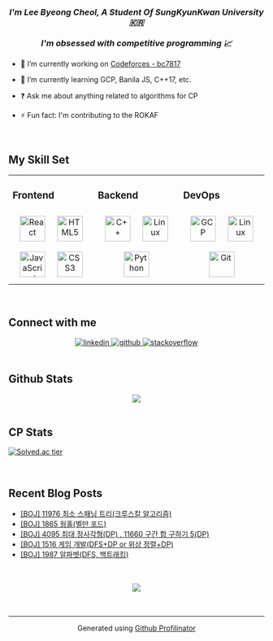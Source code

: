 ### *<div align="center">I'm Lee Byeong Cheol, A Student Of SungKyunKwan University🇰🇷 </br> </br>I'm obsessed with competitive programming 📈</div>*  
  

- 🔭 I’m currently working on [Codeforces - bc7817](https://codeforces.com/profile/bc7817)  
  

- 🌱 I’m currently learning GCP, Banila JS, C++17, etc.  
  

- ❓ Ask me about anything related to algorithms for CP  
  

- ⚡ Fun fact: I'm contributing to the ROKAF  
  

<br/>  


## My Skill Set  
<table><tr><td valign="top" width="33%">



### Frontend  
<div align="center">  
<img style="margin: 10px" src="https://profilinator.rishav.dev/skills-assets/react-original-wordmark.svg" alt="React" height="50" />  
<img style="margin: 10px" src="https://profilinator.rishav.dev/skills-assets/html5-original-wordmark.svg" alt="HTML5" height="50" />  
<img style="margin: 10px" src="https://profilinator.rishav.dev/skills-assets/javascript-original.svg" alt="JavaScript" height="50" />  
<img style="margin: 10px" src="https://profilinator.rishav.dev/skills-assets/css3-original-wordmark.svg" alt="CSS3" height="50" />  
</div>

</td><td valign="top" width="33%">



### Backend  
<div align="center">  
<img style="margin: 10px" src="https://profilinator.rishav.dev/skills-assets/cplusplus-original.svg" alt="C++" height="50" />  
<img style="margin: 10px" src="https://profilinator.rishav.dev/skills-assets/linux-original.svg" alt="Linux" height="50" />  
<img style="margin: 10px" src="https://profilinator.rishav.dev/skills-assets/python-original.svg" alt="Python" height="50" />  
</div>

</td><td valign="top" width="33%">



### DevOps  
<div align="center">  
<img style="margin: 10px" src="https://profilinator.rishav.dev/skills-assets/google_cloud-icon.svg" alt="GCP" height="50" />  
<img style="margin: 10px" src="https://profilinator.rishav.dev/skills-assets/linux-original.svg" alt="Linux" height="50" />  
<img style="margin: 10px" src="https://profilinator.rishav.dev/skills-assets/git-scm-icon.svg" alt="Git" height="50" />  
</div>

</td></tr></table>  

<br/>  


## Connect with me  
<div align="center">
<a href="https://www.linkedin.com/in/byeong-cheol-lee-637311202//" target="_blank">
<img src=https://img.shields.io/badge/linkedin-%231E77B5.svg?&style=for-the-badge&logo=linkedin&logoColor=white alt=linkedin style="margin-bottom: 5px;" />
</a>
<a href="https://github.com/2btlFe" target="_blank">
<img src=https://img.shields.io/badge/github-%2324292e.svg?&style=for-the-badge&logo=github&logoColor=white alt=github style="margin-bottom: 5px;" />
</a>
<a href="https://stackoverflow.com/users/14691236/2btlfe" target="_blank">
<img src=https://img.shields.io/badge/stackoverflow-%23F28032.svg?&style=for-the-badge&logo=stackoverflow&logoColor=white alt=stackoverflow style="margin-bottom: 5px;" />
</a>  
</div>  
  

<br/>  


## Github Stats  
<div align="center"><img src="https://github-readme-stats.vercel.app/api?username=2btlFe&show_icons=true&count_private=true&hide_border=true" align="center" /></div>  

<br/>  

## CP Stats
[![Solved.ac tier](http://mazassumnida.wtf/api/generate_badge?boj=bc7817)](https://solved.ac/bc7817)

<br/>  

## Recent Blog Posts  
<!-- BLOG-POST-LIST:START -->
- [[BOJ] 11976 최소 스패닝 트리&lpar;크루스칼 알고리즘&rpar;](https://developer-2btlfe.tistory.com/7)
- [[BOJ] 1865 웜홀&lpar;벨만 포드&rpar;](https://developer-2btlfe.tistory.com/6)
- [[BOJ] 4095 최대 정사각형&lpar;DP&rpar; , 11660 구간 합 구하기 5&lpar;DP&rpar;](https://developer-2btlfe.tistory.com/5)
- [[BOJ] 1516 게임 개발&lpar;DFS+DP or 위상 정렬+DP&rpar;](https://developer-2btlfe.tistory.com/4)
- [[BOJ] 1987 알파벳&lpar;DFS, 백트래킹&rpar;](https://developer-2btlfe.tistory.com/3)
<!-- BLOG-POST-LIST:END -->  

<br/>  

  

<br/>  

<div align="center">
<img src="https://komarev.com/ghpvc/?username=2btlFe&&style=flat-square" align="center" />
</div>  
  

<br/>  

<div align="center"></div>
<br />

----
<div align="center">Generated using <a href="https://profilinator.rishav.dev/" target="_blank">Github Profilinator</a></div>
